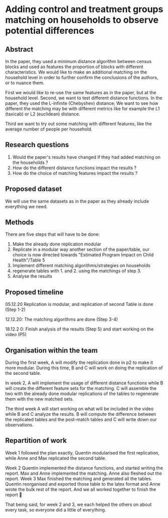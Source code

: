 # Adding control and treatment groups matching on households to observe potential differences

## Abstract
In the paper, they used a minimum distance algorithm between census blocks and used as features the proportion of blocks with different characteristics. We would like to make an additional matching on the household level in order to  further confirm the conclusions of the authors, or to nuance them.

First we would like to re-use the same features as in the paper, but at the household level. Second, we want to test different distance functions. In the paper, they used the L-infinite (Chebyshev) distance; We want to see how different the matching may be with different metrics like for example the L1 (taxicab) or L2 (euclidean) distance.

Third we want to try out some matching with different features, like the average number of people per household.


## Research questions
1. Would the paper's results have changed if they had added matching on the households ?
2. How do the different distance functions impact the results ?
3. How do the choice of matching features impact the results ?


## Proposed dataset
We will use the same datasets as in the paper as they already include everything we need.

## Methods
There are five steps that will have to be done:
1. Make the already done replication modular
2. Replicate in a modular way another section of the paper/table, our choice is now directed towards "Estimated Program Impact on Child Health"/Table 5
3. Implement different matching algorithms/strategies on households
4. regenerate tables with 1. and 2. using the matchings of step 3.
5. Analyse the results 

## Proposed timeline
05.12.20 Replication is modular, and replication of second Table is done (Step 1-2)

12.12.20: The matching algorithms are done (Step 3-4)

18.12.2 0: Finish analysis of the results (Step 5) and start working on the video (P5)

## Organisation within the team
During the first week, A will modify the replication done in p2 to make it more modular. During this time, B and C will work on doing the replication of the second table.

In week 2, A will implement the usage of different distance functions while B will create the different feature sets for the matching. C will assemble the two with the already done modular replications of the tables to regenerate them with the new matched sets.

The third week A will start working on what will be included in the video while B and C analyze the results. B will compute the difference between the replicated tables and the post-match tables and C will write down our observations. 

## Repartition of work
Week 1 followed the plan exactly, Quentin modularised the first replication, while Anne and Max replicated the second table.

Week 2 Quentin implemented the distance functions, and started writing the report. Max and Anne implemented the matching. Anne also fleshed out the report.
Week 3 Max finished the matching and generated all the tables. Quentin reorganised and exported those table to the latex format and Anne wrote the bulk rest of the report. And we all worked together to finish the report 🌈

That being said, for week 2 and 3, we each helped the others on about every task, so everyone did a little of everything.
